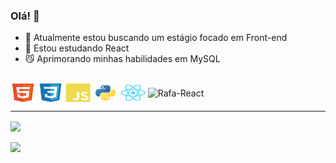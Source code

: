 ### Olá! 👋

- 🌱 Atualmente estou buscando um estágio focado em Front-end
- 👾 Estou estudando React
- 😼 Aprimorando minhas habilidades em MySQL

<div style="display: inline_block"><br>
  <img align="center" alt="HTML" height="30" width="40" src="https://raw.githubusercontent.com/devicons/devicon/master/icons/html5/html5-original.svg">
  <img align="center" alt="CSS" height="30" width="40" src="https://raw.githubusercontent.com/devicons/devicon/master/icons/css3/css3-original.svg">
  <img align="center" alt="Js" height="30" width="40" src="https://raw.githubusercontent.com/devicons/devicon/master/icons/javascript/javascript-plain.svg">
  <img align="center" alt="Python" height="30" width="40" src="https://raw.githubusercontent.com/devicons/devicon/master/icons/python/python-original.svg">
  <img align="center" alt="React" height="30" width="40" src="https://raw.githubusercontent.com/devicons/devicon/master/icons/react/react-original.svg">
  <img align="center" alt="Rafa-React" height="30" width="40" src="https://cdn.jsdelivr.net/gh/devicons/devicon@latest/icons/mysql/mysql-original-wordmark.svg">
</div>

-----------------------------------------------------------------------------

<a href="https://github.com/Gabriel-Flavio/github-readme-stats">
  <img height=200 align="center" src="https://github-readme-stats.vercel.app/api?username=Gabriel-Flavio&theme=dracula" />
</a>

<p style="white-space: pre;"></p>

<a href="https://github.com/Gabriel-Flavio/convoychat">
  <img height=200 align="center" src="https://github-readme-stats.vercel.app/api/top-langs?username=Gabriel-Flavio&layout=compact&langs_count=8&card_width=320&theme=dracula" />
</a>
